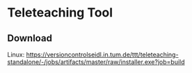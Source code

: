 # Teleteaching Tool

## Download

Linux: https://versioncontrolseidl.in.tum.de/ttt/teleteaching-standalone/-/jobs/artifacts/master/raw/installer.exe?job=build